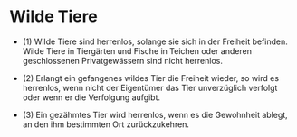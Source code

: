 # Wilde Tiere

- (1) Wilde Tiere sind herrenlos, solange sie sich in der Freiheit befinden. Wilde Tiere in Tiergärten und Fische in Teichen oder anderen geschlossenen Privatgewässern sind nicht herrenlos.

- (2) Erlangt ein gefangenes wildes Tier die Freiheit wieder, so wird es herrenlos, wenn nicht der Eigentümer das Tier unverzüglich verfolgt oder wenn er die Verfolgung aufgibt.

- (3) Ein gezähmtes Tier wird herrenlos, wenn es die Gewohnheit ablegt, an den ihm bestimmten Ort zurückzukehren.

